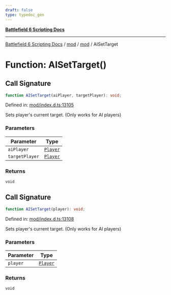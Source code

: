 ```yaml
---
draft: false
type: typedoc_gen
---
```


[**Battlefield 6 Scripting Docs**](../../../_index.md)

***

[Battlefield 6 Scripting Docs](../../../_index.md) / [mod](../../_index.md) / [mod](../_index.md) / AISetTarget

# Function: AISetTarget()

## Call Signature

```ts
function AISetTarget(aiPlayer, targetPlayer): void;
```

Defined in: [mod/index.d.ts:13105](https://github.com/battlefield-portal-community/portal-docs/blob/ff09b2690670f74de7e97198022e5a97ff1161ff/generators/santiago/mod/index.d.ts#L13105)

Sets player's current target. (Only works for AI players)

### Parameters

| Parameter | Type |
| ------ | ------ |
| `aiPlayer` | [`Player`](../Player/_index.md) |
| `targetPlayer` | [`Player`](../Player/_index.md) |

### Returns

`void`

## Call Signature

```ts
function AISetTarget(player): void;
```

Defined in: [mod/index.d.ts:13108](https://github.com/battlefield-portal-community/portal-docs/blob/ff09b2690670f74de7e97198022e5a97ff1161ff/generators/santiago/mod/index.d.ts#L13108)

Sets player's current target. (Only works for AI players)

### Parameters

| Parameter | Type |
| ------ | ------ |
| `player` | [`Player`](../Player/_index.md) |

### Returns

`void`
